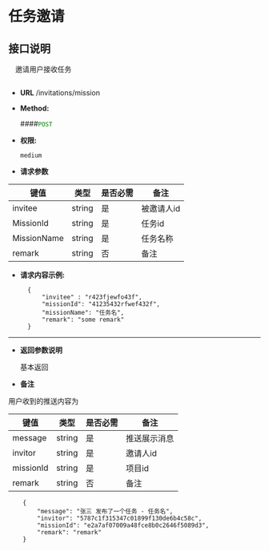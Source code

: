 # 任务邀请

## 接口说明

　邀请用户接收任务

## 


* **URL**
        /invitations/mission

* **Method:**
  
  ####<font color=green>`POST`</font>

* **权限:**

  `medium`

*  **请求参数**

**键值** | **类型** | **是否必需** | **备注**
---------|----------|--------------|---------
invitee|string|是|被邀请人id
MissionId|string|是|任务id
MissionName|string|是|任务名称
remark|string|否|备注

* **请求内容示例:**


        { 
            "invitee" : "r423fjewfo43f",
            "missionId": "41235432rfwef432f",
            "missionName": "任务名",
            "remark": "some remark"
        }
--- 
*  **返回参数说明**

    基本返回
    
*  **备注**

用户收到的推送内容为

**键值** | **类型** | **是否必需** | **备注**
---------|----------|--------------|---------
message    |string |是 |推送展示消息
invitor    |string |是 |邀请人id
missionId    |string |是 |项目id
remark    |string |否 |备注

        {
            "message": "张三 发布了一个任务 - 任务名",
            "invitor": "5787c1f315347c01899f130de6b4c58c",
            "missionId": "e2a7af07009a48fce8b0c2646f5089d3",
            "remark": "remark"
        }
